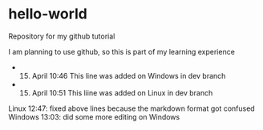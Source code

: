 # hello-world
Repository for my github tutorial

I am planning to use github, so this is part of my learning experience

- 15. April 10:46  This line was added on Windows in dev branch  
- 15. April 10:51  This liine was added on Linux in dev branch

Linux 12:47: fixed above lines because the markdown format got confused
Windows 13:03: did some more editing on Windows 
